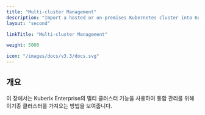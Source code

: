 ```yaml
---
title: "Multi-cluster Management"
description: "Import a hosted or on-premises Kubernetes cluster into Kuberix Enterprise"
layout: "second"

linkTitle: "Multi-cluster Management"

weight: 5000

icon: "/images/docs/v3.3/docs.svg"
---
```


## 개요

이 장에서는 Kuberix Enterprise의 멀티 클러스터 기능을 사용하여 통합 관리를 위해 이기종 클러스터를 가져오는 방법을 보여줍니다.
